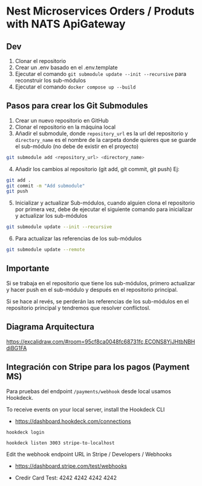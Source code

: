# Nest Microservices Orders / Produts with NATS ApiGateway

## Dev

1. Clonar el repositorio
2. Crear un .env basado en el .env.template
3. Ejecutar el comando `git submodule update --init --recursive` para reconstruir los sub-módulos
4. Ejecutar el comando `docker compose up --build`

## Pasos para crear los Git Submodules

1. Crear un nuevo repositorio en GitHub
2. Clonar el repositorio en la máquina local
3. Añadir el submodule, donde `repository_url` es la url del repositorio y `directory_name` es el nombre de la carpeta donde quieres que se guarde el sub-módulo (no debe de existir en el proyecto)

```bash
git submodule add <repository_url> <directory_name>
```

4. Añadir los cambios al repositorio (git add, git commit, git push) Ej:

```bash
git add .
git commit -m "Add submodule"
git push
```

5. Inicializar y actualizar Sub-módulos, cuando alguien clona el repositorio por primera vez, debe de ejecutar el siguiente comando para inicializar y actualizar los sub-módulos

```bash
git submodule update --init --recursive
```

6. Para actualizar las referencias de los sub-módulos

```bash
git submodule update --remote
```

## Importante

Si se trabaja en el repositorio que tiene los sub-módulos, primero actualizar y hacer push en el sub-módulo y después en el repositorio principal.

Si se hace al revés, se perderán las referencias de los sub-módulos en el repositorio principal y tendremos que resolver conflictosl.

## Diagrama Arquitectura

<https://excalidraw.com/#room=95cf8ca0048fc68731fc,ECONS8YjJHtbNBHdiBG1FA>

## Integración con Stripe para los pagos (Payment MS)

Para pruebas del endpoint `/payments/webhook` desde local usamos Hookdeck.
  
To receive events on your local server, install the Hookdeck CLI

- <https://dashboard.hookdeck.com/connections>

`hookdeck login`

`hookdeck listen 3003 stripe-to-localhost`

Edit the webhook endpoint URL in Stripe / Developers / Webhooks

- <https://dashboard.stripe.com/test/webhooks>

- Credir Card Test: 4242 4242 4242 4242

